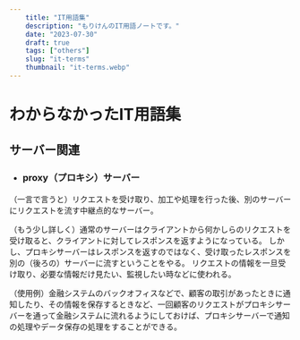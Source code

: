 ```yaml
---
    title: "IT用語集"
    description: "もりけんのIT用語ノートです。"
    date: "2023-07-30"
    draft: true
    tags: ["others"]
    slug: "it-terms"
    thumbnail: "it-terms.webp"
---
```


# わからなかったIT用語集

## サーバー関連

- ### proxy（プロキシ）サーバー

（一言で言うと）リクエストを受け取り、加工や処理を行った後、別のサーバーにリクエストを流す中継点的なサーバー。

（もう少し詳しく）通常のサーバーはクライアントから何かしらのリクエストを受け取ると、クライアントに対してレスポンスを返すようになっている。
しかし、プロキシサーバーはレスポンスを返すのではなく、受け取ったレスポンスを別の（後ろの）サーバーに流すということをやる。
リクエストの情報を一旦受け取り、必要な情報だけ見たい、監視したい時などに使われる。

（使用例）金融システムのバックオフィスなどで、顧客の取引があったときに通知したり、その情報を保存するときなど、一回顧客のリクエストがプロキシサーバーを通って金融システムに流れるようにしておけば、プロキシサーバーで通知の処理やデータ保存の処理をすることができる。
